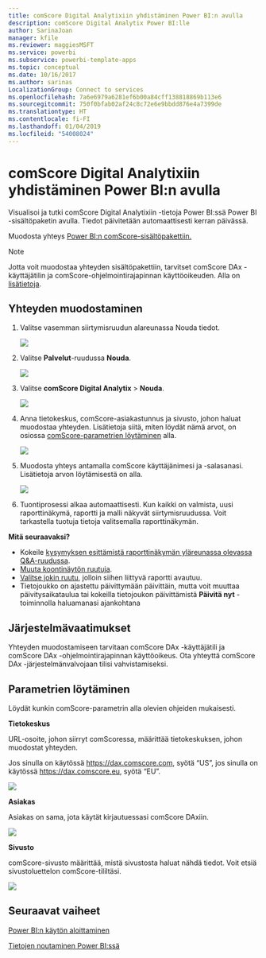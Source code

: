 ```yaml
---
title: comScore Digital Analytixiin yhdistäminen Power BI:n avulla
description: comScore Digital Analytix Power BI:lle
author: SarinaJoan
manager: kfile
ms.reviewer: maggiesMSFT
ms.service: powerbi
ms.subservice: powerbi-template-apps
ms.topic: conceptual
ms.date: 10/16/2017
ms.author: sarinas
LocalizationGroup: Connect to services
ms.openlocfilehash: 7a6e6979a6281ef6b00a84cff138818869b113e6
ms.sourcegitcommit: 750f0bfab02af24c8c72e6e9bbdd876e4a7399de
ms.translationtype: HT
ms.contentlocale: fi-FI
ms.lasthandoff: 01/04/2019
ms.locfileid: "54008024"
---
```

# <a name="connect-to-comscore-digital-analytix-with-power-bi"></a>comScore Digital Analytixiin yhdistäminen Power BI:n avulla
Visualisoi ja tutki comScore Digital Analytixiin -tietoja Power BI:ssä Power BI -sisältöpaketin avulla. Tiedot päivitetään automaattisesti kerran päivässä.

Muodosta yhteys [Power BI:n comScore-sisältöpakettiin.](https://app.powerbi.com/getdata/services/comscore)

>[!NOTE]
>Jotta voit muodostaa yhteyden sisältöpakettiin, tarvitset comScore DAx -käyttäjätilin ja comScore-ohjelmointirajapinnan käyttöoikeuden. Alla on [lisätietoja](#Requirements).

## <a name="how-to-connect"></a>Yhteyden muodostaminen
1. Valitse vasemman siirtymisruudun alareunassa Nouda tiedot.
   
   ![](media/service-connect-to-connect-to/getdata.png)
2. Valitse **Palvelut**-ruudussa **Nouda**.
   
   ![](media/service-connect-to-connect-to/services.png)
3. Valitse **comScore Digital Analytix** \> **Nouda**.
   
   ![](media/service-connect-to-connect-to/comscore.png)
4. Anna tietokeskus, comScore-asiakastunnus ja sivusto, johon haluat muodostaa yhteyden. Lisätietoja siitä, miten löydät nämä arvot, on osiossa [comScore-parametrien löytäminen](#FindingParams) alla.
   
   ![](media/service-connect-to-connect-to/parameters.png)
5. Muodosta yhteys antamalla comScore käyttäjänimesi ja -salasanasi. Lisätietoja arvon löytämisestä on alla.
   
   ![](media/service-connect-to-connect-to/creds.png)
6. Tuontiprosessi alkaa automaattisesti. Kun kaikki on valmista, uusi raporttinäkymä, raportti ja malli näkyvät siirtymisruudussa. Voit tarkastella tuotuja tietoja valitsemalla raporttinäkymän.

**Mitä seuraavaksi?**

* Kokeile [kysymyksen esittämistä raporttinäkymän yläreunassa olevassa Q&A-ruudussa](consumer/end-user-q-and-a.md).
* [Muuta koontinäytön ruutuja](service-dashboard-edit-tile.md).
* [Valitse jokin ruutu](consumer/end-user-tiles.md), jolloin siihen liittyvä raportti avautuu.
* Tietojoukko on ajastettu päivittymään päivittäin, mutta voit muuttaa päivitysaikataulua tai kokeilla tietojoukon päivittämistä **Päivitä nyt** -toiminnolla haluamanasi ajankohtana

<a name="Requirements"></a>

## <a name="system-requirements"></a>Järjestelmävaatimukset
Yhteyden muodostamiseen tarvitaan comScore DAx -käyttäjätili ja comScore DAx -ohjelmointirajapinnan käyttöoikeus. Ota yhteyttä comScore DAx -järjestelmänvalvojaan tilisi vahvistamiseksi.

<a name="FindingParams"></a>

## <a name="finding-parameters"></a>Parametrien löytäminen
Löydät kunkin comScore-parametrin alla olevien ohjeiden mukaisesti.

**Tietokeskus**

URL-osoite, johon siirryt comScoressa, määrittää tietokeskuksen, johon muodostat yhteyden.

Jos sinulla on käytössä https://dax.comscore.com, syötä “US”, jos sinulla on käytössä https://dax.comscore.eu, syötä “EU”.

![](media/service-connect-to-connect-to/comscore_url.png) 

**Asiakas**

Asiakas on sama, jota käytät kirjautuessasi comScore DAxiin.

![](media/service-connect-to-connect-to/comscore_signin.png) 

**Sivusto**

comScore-sivusto määrittää, mistä sivustosta haluat nähdä tiedot. Voit etsiä sivustoluettelon comScore-tililtäsi.

![](media/service-connect-to-connect-to/comscore_sites.png)

## <a name="next-steps"></a>Seuraavat vaiheet
[Power BI:n käytön aloittaminen](service-get-started.md)

[Tietojen noutaminen Power BI:ssä](service-get-data.md)

